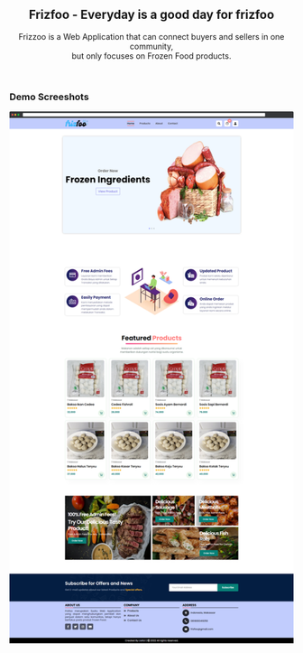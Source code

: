 <div align="center">

  <h2 align="center">Frizfoo - Everyday is a good day for frizfoo</h2>

  Frizzoo is a Web Application that can connect buyers and sellers in one community,
  <br />but only focuses on Frozen Food products.

</div>

<br />

### Demo Screeshots

![Frizfoo Desktop Demo](./readme-images/desktop.png "Desktop Demo")


